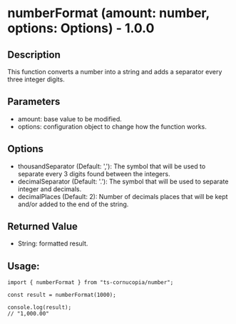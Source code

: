 # numberFormat (amount: number, options: Options) - 1.0.0

## Description

This function converts a number into a string and adds a separator every three integer digits.

## Parameters

- amount: base value to be modified.
- options: configuration object to change how the function works.

## Options

- thousandSeparator (Default: ','): The symbol that will be used to separate every 3 digits found between the integers.
- decimalSeparator (Default: '.'): The symbol that will be used to separate integer and decimals.
- decimalPlaces (Default: 2): Number of decimals places that will be kept and/or added to the end of the string.

## Returned Value

- String: formatted result.

## Usage:

```
import { numberFormat } from "ts-cornucopia/number";

const result = numberFormat(1000);

console.log(result);
// "1,000.00"
```

